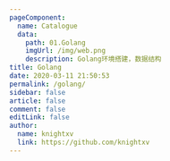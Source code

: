 ```yaml
---
pageComponent:
  name: Catalogue
  data:
    path: 01.Golang
    imgUrl: /img/web.png
    description: Golang环境搭建，数据结构
title: Golang
date: 2020-03-11 21:50:53
permalink: /golang/
sidebar: false
article: false
comment: false
editLink: false
author:
  name: knightxv
  link: https://github.com/knightxv
---
```

